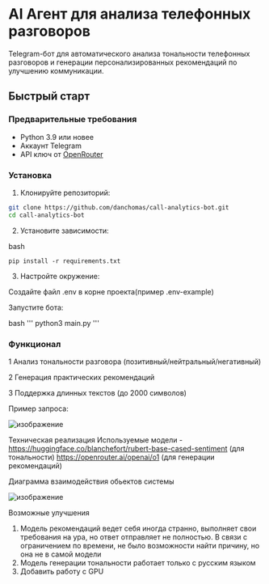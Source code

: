 # AI Агент для анализа телефонных разговоров


Telegram-бот для автоматического анализа тональности телефонных разговоров и генерации персонализированных рекомендаций по улучшению коммуникации.

## Быстрый старт

### Предварительные требования
- Python 3.9 или новее
- Аккаунт Telegram
- API ключ от [OpenRouter](https://openrouter.ai/)

### Установка

1. Клонируйте репозиторий:
```bash
git clone https://github.com/danchomas/call-analytics-bot.git
cd call-analytics-bot
```
2. Установите зависимости:

bash
```
pip install -r requirements.txt
```
3. Настройте окружение:

Создайте файл .env в корне проекта(пример .env-example)

Запустите бота:

bash
'''
    python3 main.py
'''
### Функционал

1 Анализ тональности разговора (позитивный/нейтральный/негативный)

2 Генерация практических рекомендаций

3 Поддержка длинных текстов (до 2000 символов)

Пример запроса:



![изображение](https://github.com/user-attachments/assets/bdd41d71-1bcc-4c1a-970a-d33b6944b306)




Техническая реализация
Используемые модели - https://huggingface.co/blanchefort/rubert-base-cased-sentiment (для тональности)
https://openrouter.ai/openai/o1 (для генерации рекомендаций)


Диаграмма взаимодействия обьектов системы



![изображение](https://github.com/user-attachments/assets/51c38924-ed88-4427-837b-d083f268eb47)





Возможные улучшения
1) Модель рекомендаций ведет себя иногда странно, выполняет свои требования на ура, но ответ отправляет не полностью. В связи с ограничением по времени, не было возможности найти причину, но она не в самой модели
2) Модель генерации тональности работает только с русским языком
3) Добавить работу с GPU
